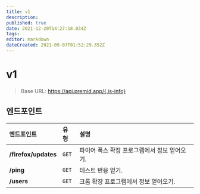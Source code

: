 ```yaml
---
title: v1
description:
published: true
date: 2021-12-20T14:27:18.034Z
tags:
editor: markdown
dateCreated: 2021-09-07T01:52:29.352Z
---
```


# v1

> Base URL: https://api.premid.app/{.is-info}


## 엔드포인트

<table>
  <thead>
    <tr>
      <th style="text-align:left">엔드포인트</th>
      <th style="text-align:left">유형</th>
      <th style="text-align:left">설명</th>
    </tr>
  </thead>
  <tbody>
    <tr>
      <td style="text-align:left"><b>/firefox/updates</b>
      </td>
      <td style="text-align:left"><code>GET</code></td>
      <td style="text-align:left">파이어 폭스 확장 프로그램에서 정보 얻어오기.</td>
    </tr>
    <tr>
      <td style="text-align:left"><b>/ping</b>
      </td>
      <td style="text-align:left"><code>GET</code></td>
      <td style="text-align:left">테스트 반응 얻기.</td>
    </tr>
    <tr>
      <td style="text-align:left"><b>/users</b>
      </td>
      <td style="text-align:left"><code>GET</code></td>
      <td style="text-align:left">크롬 확장 프로그램에서 정보 얻어오기.</td>
    </tr>
  </tbody>
</table>

